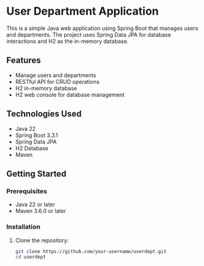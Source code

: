 # User Department Application

This is a simple Java web application using Spring Boot that manages users and departments. The project uses Spring Data JPA for database interactions and H2 as the in-memory database.

## Features

- Manage users and departments
- RESTful API for CRUD operations
- H2 in-memory database
- H2 web console for database management

## Technologies Used

- Java 22
- Spring Boot 3.3.1
- Spring Data JPA
- H2 Database
- Maven

## Getting Started

### Prerequisites

- Java 22 or later
- Maven 3.6.0 or later

### Installation

1. Clone the repository:

   ```bash
   git clone https://github.com/your-username/userdept.git
   cd userdept
